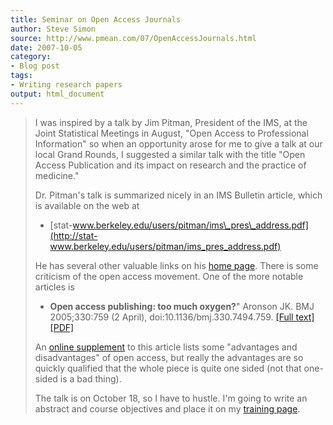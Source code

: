 ```yaml
---
title: Seminar on Open Access Journals
author: Steve Simon
source: http://www.pmean.com/07/OpenAccessJournals.html
date: 2007-10-05
category:
- Blog post
tags:
- Writing research papers
output: html_document
---
```

> I was inspired by a talk by Jim Pitman, President of the IMS, at the
> Joint Statistical Meetings in August, \"Open Access to Professional
> Information\" so when an opportunity arose for me to give a talk at
> our local Grand Rounds, I suggested a similar talk with the title
> \"Open Access Publication and its impact on research and the practice
> of medicine.\"
>
> Dr. Pitman\'s talk is summarized nicely in an IMS Bulletin article,
> which is available on the web at
>
> -   [stat-www.berkeley.edu/users/pitman/ims\_pres\_address.pdf](http://stat-www.berkeley.edu/users/pitman/ims_pres_address.pdf)
>
> He has several other valuable links on his [home
> page](http://www.stat.berkeley.edu/~pitman/). There is some criticism
> of the open access movement. One of the more notable articles is
>
> -   **Open access publishing: too much oxygen?**\" Aronson JK. BMJ
>     2005;330:759 (2 April), doi:10.1136/bmj.330.7494.759. [\[Full
>     text\]](http://www.bmj.com/cgi/content/full/330/7494/759)
>     [\[PDF\]](http://www.bmj.com/cgi/reprint/330/7494/759.pdf)
>
> An [online
> supplement](http://www.bmj.com/cgi/content/full/330/7494/759/DC1) to
> this article lists some \"advantages and disadvantages\" of open
> access, but really the advantages are so quickly qualified that the
> whole piece is quite one sided (not that one-sided is a bad thing).
>
> The talk is on October 18, so I have to hustle. I\'m going to write an
> abstract and course objectives and place it on my [training
> page](../training.asp).
